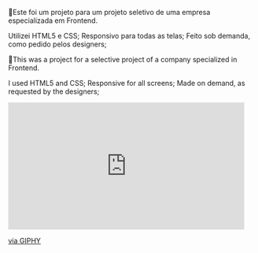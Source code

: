 🎈Este foi um projeto para um projeto seletivo de uma empresa especializada em Frontend.

Utilizei HTML5 e CSS;
Responsivo para todas as telas;
Feito sob demanda, como pedido pelos designers;

🎈This was a project for a selective project of a company specialized in Frontend.

I used HTML5 and CSS;
Responsive for all screens;
Made on demand, as requested by the designers;

<iframe src="https://giphy.com/embed/28QCZN6ylVU2UmWOBD" width="480" height="258" frameBorder="0" class="giphy-embed" allowFullScreen></iframe><p><a href="https://giphy.com/gifs/28QCZN6ylVU2UmWOBD">via GIPHY</a></p>
